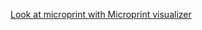 [Look at microprint with Microprint visualizer](https://alphasteam.github.io/microprint-visualizer/?url=https://api.github.com/repos/AlphaSteam/GHuPrintGen/contents/Examples/Mid-job-matrix/microprint(macos-latest,1.6).svg&ref=refs/heads/integrate_uPrintGen)